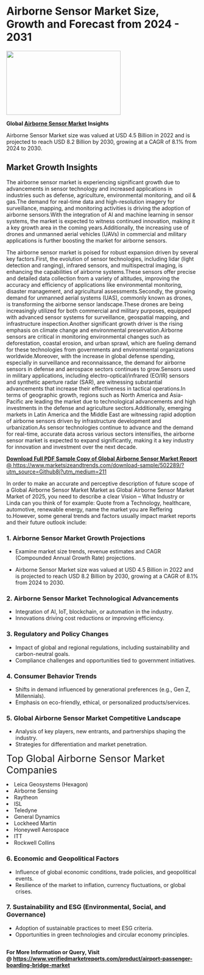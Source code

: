 <H1>Airborne Sensor Market Size, Growth and Forecast from 2024 - 2031</H1><img class="aligncenter size-medium wp-image-584254" src="https://thirdeyenews.in/wp-content/uploads/2024/09/Global-Market-Research-300x168.jpeg" alt="" width="300" height="168" /><p><strong>Global&nbsp;<a href="https://www.marketsizeandtrends.com/download-sample/502289/?utm_source=Github8j?utm_medium=211">Airborne Sensor Market</a> Insights</strong></p><p>Airborne Sensor Market size was valued at USD 4.5 Billion in 2022 and is projected to reach USD 8.2 Billion by 2030, growing at a CAGR of 8.1% from 2024 to 2030.</p><p><h2>Market Growth Insights</h2> <p>The airborne sensor market is experiencing significant growth due to advancements in sensor technology and increased applications in industries such as defense, agriculture, environmental monitoring, and oil & gas.The demand for real-time data and high-resolution imagery for surveillance, mapping, and monitoring activities is driving the adoption of airborne sensors.With the integration of AI and machine learning in sensor systems, the market is expected to witness continued innovation, making it a key growth area in the coming years.Additionally, the increasing use of drones and unmanned aerial vehicles (UAVs) in commercial and military applications is further boosting the market for airborne sensors.</p> <p><a href="#"></a></p> <p>The airborne sensor market is poised for robust expansion driven by several key factors.First, the evolution of sensor technologies, including lidar (light detection and ranging), infrared sensors, and multispectral imaging, is enhancing the capabilities of airborne systems.These sensors offer precise and detailed data collection from a variety of altitudes, improving the accuracy and efficiency of applications like environmental monitoring, disaster management, and agricultural assessments.Secondly, the growing demand for unmanned aerial systems (UAS), commonly known as drones, is transforming the airborne sensor landscape.These drones are being increasingly utilized for both commercial and military purposes, equipped with advanced sensor systems for surveillance, geospatial mapping, and infrastructure inspection.Another significant growth driver is the rising emphasis on climate change and environmental preservation.Airborne sensors are critical in monitoring environmental changes such as deforestation, coastal erosion, and urban sprawl, which are fueling demand for these technologies from governments and environmental organizations worldwide.Moreover, with the increase in global defense spending, especially in surveillance and reconnaissance, the demand for airborne sensors in defense and aerospace sectors continues to grow.Sensors used in military applications, including electro-optical/infrared (EO/IR) sensors and synthetic aperture radar (SAR), are witnessing substantial advancements that increase their effectiveness in tactical operations.In terms of geographic growth, regions such as North America and Asia-Pacific are leading the market due to technological advancements and high investments in the defense and agriculture sectors.Additionally, emerging markets in Latin America and the Middle East are witnessing rapid adoption of airborne sensors driven by infrastructure development and urbanization.As sensor technologies continue to advance and the demand for real-time, accurate data across various sectors intensifies, the airborne sensor market is expected to expand significantly, making it a key industry for innovation and investment over the next decade.</p> <p><a href="#"></p><p><span class=""><strong>Download Full PDF Sample Copy of Global Airborne Sensor Market Report</strong> @ <a href="https://www.marketsizeandtrends.com/download-sample/502289/?utm_source=Github8j?utm_medium=211" target="_blank">https://www.marketsizeandtrends.com/download-sample/502289/?utm_source=Github8j?utm_medium=211</a></span></p><p>In order to make an accurate and perceptive description of future scope of a Global&nbsp;Airborne Sensor Market Market as Global&nbsp;Airborne Sensor Market Market of 2025, you need to describe a clear Vision &ndash; What Industry or Linda can you think of for example: Quote from a Technology, healthcare, automotive, renewable energy, name the market you are Reffering to.However, some general trends and factors usually impact market reports and their future outlook include:</p><h3>1.&nbsp;<strong>Airborne Sensor Market Growth Projections</strong></h3><ul><li>Examine market size trends, revenue estimates and CAGR (Compounded Annual Growth Rate) projections.</li><li><p>Airborne Sensor Market size was valued at USD 4.5 Billion in 2022 and is projected to reach USD 8.2 Billion by 2030, growing at a CAGR of 8.1% from 2024 to 2030.</p></li></ul><h3>2.&nbsp;<strong>Airborne Sensor Market Technological Advancements</strong></h3><ul><li>Integration of AI, IoT, blockchain, or automation in the industry.</li><li>Innovations driving cost reductions or improving efficiency.</li></ul><h3>3.&nbsp;<strong>Regulatory and Policy Changes</strong></h3><ul><li>Impact of global and regional regulations, including sustainability and carbon-neutral goals.</li><li>Compliance challenges and opportunities tied to government initiatives.</li></ul><h3>4.&nbsp;<strong>Consumer Behavior Trends</strong></h3><ul><li>Shifts in demand influenced by generational preferences (e.g., Gen Z, Millennials).</li><li>Emphasis on eco-friendly, ethical, or personalized products/services.</li></ul><h3>5.&nbsp;<strong>Global Airborne Sensor Market Competitive Landscape</strong></h3><ul><li>Analysis of key players, new entrants, and partnerships shaping the industry.</li><li>Strategies for differentiation and market penetration.</li></ul><p data-pm-slice="1 1 []"><span style="color: inherit; font-family: inherit; font-size: 25px;">Top Global Airborne Sensor Market Companies</span></p><div class="" data-test-id=""><p><li>Leica Geosystems (Hexagon)</li><li> Airborne Sensing</li><li> Raytheon</li><li> ISL</li><li> Teledyne</li><li> General Dynamics</li><li> Lockheed Martin</li><li> Honeywell Aerospace</li><li> ITT</li><li> Rockwell Collins</li></p></div><h3>6.&nbsp;<strong>Economic and Geopolitical Factors</strong></h3><ul><li>Influence of global economic conditions, trade policies, and geopolitical events.</li><li>Resilience of the market to inflation, currency fluctuations, or global crises.</li></ul><h3>7.&nbsp;<strong>Sustainability and ESG (Environmental, Social, and Governance)</strong></h3><ul><li>Adoption of sustainable practices to meet ESG criteria.</li><li>Opportunities in green technologies and circular economy principles.</li></ul><h2><strong style="font-size: 14px;">For More Information or Query, Visit @&nbsp;</strong><a style="background-color: #ffffff; font-size: 14px;" href="https://www.marketsizeandtrends.com/report/airborne-sensor-market/" target="_blank">https://www.verifiedmarketreports.com/product/airport-passenger-boarding-bridge-market</a></h2>